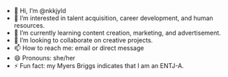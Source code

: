 - 👋 Hi, I’m @nkkjyld
- 👀 I’m interested in talent acquisition, career development, and human resources.
- 🌱 I’m currently learning content creation, marketing, and advertisement.
- 💞️ I’m looking to collaborate on creative projects.
- 📫 How to reach me: email or direct message
- 😄 Pronouns: she/her
- ⚡ Fun fact: my Myers Briggs indicates that I am an ENTJ-A. 

<!---
nkkjyld/nkkjyld is a ✨ special ✨ repository because its `README.md` (this file) appears on your GitHub profile.
You can click the Preview link to take a look at your changes.
--->
